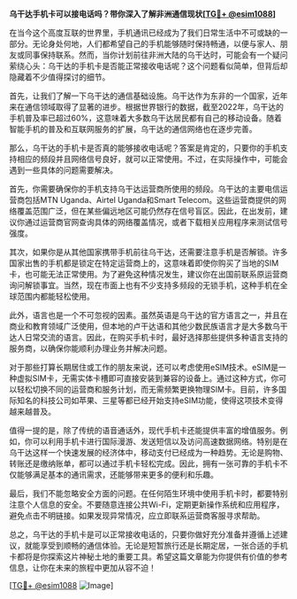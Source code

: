 **乌干达手机卡可以接电话吗？带你深入了解非洲通信现状[[TG💪+ @esim1088](https://t.me/s/esim1088)]**

在当今这个高度互联的世界里，手机通讯已经成为了我们日常生活中不可或缺的一部分。无论身处何地，人们都希望自己的手机能够随时保持畅通，以便与家人、朋友或同事保持联系。然而，当你计划前往非洲大陆的乌干达时，可能会有一个疑问萦绕心头：乌干达的手机卡是否能正常接收电话呢？这个问题看似简单，但背后却隐藏着不少值得探讨的细节。

首先，让我们了解一下乌干达的通信基础设施。乌干达作为东非的一个国家，近年来在通信领域取得了显著的进步。根据世界银行的数据，截至2022年，乌干达的手机普及率已超过60%，这意味着大多数乌干达居民都有自己的移动设备。随着智能手机的普及和互联网服务的扩展，乌干达的通信网络也在逐步完善。

那么，乌干达的手机卡是否真的能够接收电话呢？答案是肯定的，只要你的手机支持相应的频段并且网络信号良好，就可以正常使用。不过，在实际操作中，可能会遇到一些具体的问题需要解决。

首先，你需要确保你的手机支持乌干达运营商所使用的频段。乌干达的主要电信运营商包括MTN Uganda、Airtel Uganda和Smart Telecom。这些运营商提供的网络覆盖范围广泛，但在某些偏远地区可能仍然存在信号盲区。因此，在出发前，建议你通过运营商官网查询具体的网络覆盖情况，或者下载相关应用程序来测试信号强度。

其次，如果你是从其他国家携带手机前往乌干达，还需要注意手机是否解锁。许多国家出售的手机都是锁定在特定运营商上的，这意味着即使你购买了当地的SIM卡，也可能无法正常使用。为了避免这种情况发生，建议你在出国前联系原运营商询问解锁事宜。当然，现在市面上也有不少支持多频段的无锁手机，这种手机在全球范围内都能轻松使用。

此外，语言也是一个不可忽视的因素。虽然英语是乌干达的官方语言之一，并且在商业和教育领域广泛使用，但本地的卢干达语和其他少数民族语言才是大多数乌干达人日常交流的语言。因此，在购买手机卡时，最好选择那些提供多种语言支持的服务商，以确保你能顺利办理业务并解决问题。

对于那些打算长期居住或工作的朋友来说，还可以考虑使用eSIM技术。eSIM是一种虚拟SIM卡，无需实体卡槽即可直接安装到兼容的设备上。通过这种方式，你可以轻松切换不同的运营商和服务计划，而无需频繁更换物理SIM卡。目前，许多国际知名的科技公司如苹果、三星等都已经开始支持eSIM功能，使得这项技术变得越来越普及。

值得一提的是，除了传统的语音通话外，现代手机卡还能提供丰富的增值服务。例如，你可以利用手机卡进行国际漫游、发送短信以及访问高速数据网络。特别是在乌干达这样一个快速发展的经济体中，移动支付已经成为一种趋势。无论是购物、转账还是缴纳账单，都可以通过手机卡轻松完成。因此，拥有一张可靠的手机卡不仅能够满足基本的通讯需求，还能够带来更多的便利和乐趣。

最后，我们不能忽略安全方面的问题。在任何陌生环境中使用手机卡时，都要特别注意个人信息的安全。不要随意连接公共Wi-Fi，定期更新操作系统和应用程序，避免点击不明链接。如果发现异常情况，应立即联系运营商客服寻求帮助。

总之，乌干达的手机卡是可以正常接收电话的，只要你做好充分准备并遵循上述建议，就能享受到顺畅的通信体验。无论是短暂旅行还是长期定居，一张合适的手机卡都将是你探索这片神秘土地的重要工具。希望这篇文章能为你提供有价值的参考信息，让你在未来的旅程中更加从容不迫！ 

[[TG💪+ @esim1088](https://t.me/s/esim1088) ![Image](https://i.postimg.cc/4NQfJmqS/Snipaste-2025-05-13-00-14-12.png)]